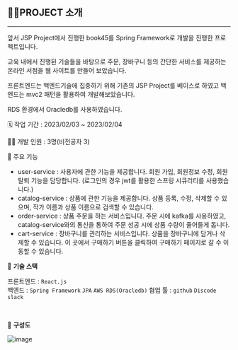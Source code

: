 ## 👩‍🏫PROJECT 소개

---

앞서 JSP Project에서 진행한 book45를 Spring Framework로 개발을 진행한 프로젝트입니다.

교육 내에서 진행된 기술들을 바탕으로 주문, 장바구니 등의 간단한 서비스를 제공하는 온라인 서점을 웹 사이트를 만들어 보았습니다.

프론트엔드는 백엔드기술에 집중하기 위해 기존의 JSP Project를 베이스로 하였고 백엔드는 mvc2 패턴을 활용하여 개발해보았습니다.

RDS 환경에서 Oracledb를 사용하였습니다.


🗓️ 작업 기간 : 2023/02/03 ~ 2023/02/04

👨‍💻 개발 인원 : 3명(비전공자 3)

📒 주요 기능 

- user-service : 사용자에 관한 기능을 제공합니다. 회원 가입, 회원정보 수정, 회원 탈퇴 기능을 담당합니다. (로그인의 경우 jwt를 활용한 스프링 시큐리티를 사용했습니다.)
- catalog-service : 상품에 관한 기능을 제공합니다. 상품 등록, 수정, 삭제할 수 있으며, 작가 이름과 상품 이름으로 검색할 수 있습니다.
- order-service : 상품 주문을 하는 서비스입니다. 주문 시에 kafka를 사용하였고, catalog-service와의 통신을 통하여 주문 성공 시에 상품 수량이 줄어들게 돕니다.
- cart-service : 장바구니를 관리하는 서비스입니다. 상품을 장바구니에 담거나 삭제할 수 있습니다. 이 곳에서 구매하기 버튼을 클릭하여 구매하기 페이지로 갈 수 이동할 수 있습니다.

🌱 **기술 스택**

프론트엔드 : `React.js`  
백엔드 : `Spring Framework` `JPA` `AWS RDS(Oracledb)`
협업 툴 : `github` `Discode` `slack`  

<br/>

🌱 **구성도**

![image](https://user-images.githubusercontent.com/46596758/150811005-3e525214-4716-4d13-85d0-70ad29c22aa8.png)



